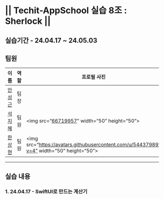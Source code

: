 # || Techit-AppSchool 실습 8조 : Sherlock ||

## 실습기간 - 24.04.17 ~ 24.05.03
## 팀원
| 이름                                   | 역할  | 프로필 사진                                                    | 이름                                 | 역할  | 프로필 사진                                                    |
|--------------------------------------|-----|--------------------------------------------------------------|------------------------------------|-----|--------------------------------------------------------------|
| [안성근](https://github.com/mo-si-dev?) | 팀장  |                                                              | [최광우](https://github.com/madcow95) | 팀원  | <img src="https://avatars.githubusercontent.com/u/54437989?v=4" width="50" height="50"> |
| [석지혜](https://github.com/the-hye)    | 팀원  | <img src=“[66719957](https://avatars.githubusercontent.com/u/66719957?v=4)” width=“50” height=“50”> | [홍준범](https://github.com/KuKaH)    | 팀원  |                                                              |
| [한상현](https://github.com/yachae96)   | 팀원  | <img src=“https://avatars.githubusercontent.com/u/54437989?v=4” width=“50” height=“50”> | []()                               |     |                                                              |
---
## 실습 내용

### 1.  24.04.17 - SwiftUI로 만드는 계산기

### 
